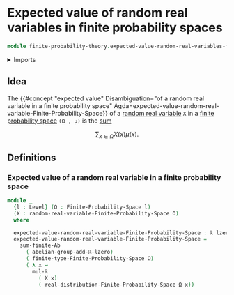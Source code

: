# Expected value of random real variables in finite probability spaces

```agda
module finite-probability-theory.expected-value-random-real-variables-finite-probability-spaces where
```

<details><summary>Imports</summary>

```agda
open import finite-probability-theory.finite-probability-spaces
open import finite-probability-theory.positive-distributions-on-finite-types
open import finite-probability-theory.probability-distributions-on-finite-types
open import finite-probability-theory.random-real-variables-finite-probability-spaces

open import foundation.dependent-pair-types
open import foundation.empty-types
open import foundation.function-types
open import foundation.identity-types
open import foundation.inhabited-types
open import foundation.propositions
open import foundation.sets
open import foundation.subtypes
open import foundation.transport-along-identifications
open import foundation.universe-levels

open import group-theory.sums-of-finite-families-of-elements-abelian-groups

open import real-numbers.addition-real-numbers
open import real-numbers.dedekind-real-numbers
open import real-numbers.multiplication-real-numbers
open import real-numbers.positive-real-numbers
open import real-numbers.rational-real-numbers
open import real-numbers.strict-inequality-real-numbers

open import univalent-combinatorics.finite-types
```

</details>

## Idea

The
{{#concept "expected value" Disambiguation="of a random real variable in a finite probability space" Agda=expected-value-random-real-variable-Finite-Probability-Space}}
of a
[random real variable](finite-probability-theory.random-real-variables-finite-probability-spaces.md)
`X` in a
[finite probability space](finite-probability-theory.finite-probability-spaces.md)
`(Ω , μ)` is the
[sum](group-theory.sums-of-finite-families-of-elements-abelian-groups.md)

$$
  ∑_{x ∈ Ω} X(x)μ(x).
$$

## Definitions

### Expected value of a random real variable in a finite probability space

```agda
module _
  {l : Level} (Ω : Finite-Probability-Space l)
  (X : random-real-variable-Finite-Probability-Space Ω)
  where

  expected-value-random-real-variable-Finite-Probability-Space : ℝ lzero
  expected-value-random-real-variable-Finite-Probability-Space =
    sum-finite-Ab
      ( abelian-group-add-ℝ-lzero)
      ( finite-type-Finite-Probability-Space Ω)
      ( λ x →
        mul-ℝ
          ( X x)
          ( real-distribution-Finite-Probability-Space Ω x))
```
